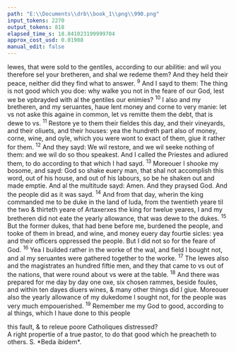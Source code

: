 ```yaml
---
path: "E:\\Documents\\drb\\book_1\\png\\990.png"
input_tokens: 2270
output_tokens: 818
elapsed_time_s: 18.841023199999704
approx_cost_usd: 0.01908
manual_edit: false
---
```

lewes, that were sold to the gentiles, according to our abilitie: and wil you therefore sel your bretheren, and shal we redeme them? And they held their peace, neither did they find what to answer. <sup>9</sup> And I sayd to them: The thing is not good which you doe: why walke you not in the feare of our God, lest we be vpbrayded with al the gentiles our enimies? <sup>10</sup> I also and my bretheren, and my seruantes, haue lent money and corne to very manie: let vs not aske this againe in common, let vs remitte them the debt, that is dewe to vs. <sup>11</sup> Restore ye to them their fieldes this day, and their vineyards, and their oliuets, and their houses: yea the hundreth part also of money, corne, wine, and oyle, which you were wont to exact of them, giue it rather for them. <sup>12</sup> And they sayd: We wil restore, and we wil seeke nothing of them: and we wil do so thou speakest. And I called the Priestes and adiured them, to do according to that which I had sayd. <sup>13</sup> Moreouer I shooke my bosome, and sayd: God so shake euery man, that shal not accomplish this word, out of his house, and out of his labours, so be he shaken out and made emptie. And al the multitude sayd: Amen. And they praysed God. And the people did as it was sayd. <sup>14</sup> And from that day, wherin the king commanded me to be duke in the land of Iuda, from the twentieth yeare til the two & thirteth yeare of Artaxerxes the king for twelue yeares, I and my bretheren did not eate the yearly allowance, that was dewe to the dukes. <sup>15</sup> But the former dukes, that had bene before me, burdened the people, and tooke of them in bread, and wine, and money euery day fourtie sicles: yea and their officers oppressed the people. But I did not so for the feare of God. <sup>16</sup> Yea I builded rather in the worke of the wal, and field I bought not, and al my seruantes were gathered together to the worke. <sup>17</sup> The Iewes also and the magistrates an hundred fiftie men, and they that came to vs out of the nations, that were round about vs were at the table. <sup>18</sup> And there was prepared for me day by day one oxe, six chosen rammes, beside foules, and within ten dayes diuers wines, & many other things did I giue. Moreouer also the yearly allowance of my dukedome I sought not, for the people was very much empouerished. <sup>19</sup> Remember me my God to good, according to al things, which I haue done to this people

<aside>this fault, & to releue poore Catholiques distressed?</aside>

<aside>A right propertie of a true pastor, to do that good which he preacheth to others. S. *Beda ibidem*.</aside>

[^1]: A good conscience hath great confidence in God and iustly hopeth for reward.